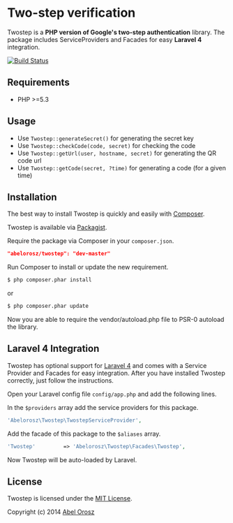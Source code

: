# Two-step verification

Twostep is a **PHP version of Google's two-step authentication** library. The package includes ServiceProviders and Facades for easy **Laravel 4** integration.

[![Build Status](https://travis-ci.org/abelorosz/twostep.png?branch=master)](https://travis-ci.org/abelorosz/twostep)

## Requirements
    
- PHP >=5.3

## Usage

- Use ```Twostep::generateSecret()``` for generating the secret key
- Use ```Twostep::checkCode(code, secret)``` for checking the code
- Use ```Twostep::getUrl(user, hostname, secret)``` for generating the QR code url
- Use ```Twostep::getCode(secret, ?time)``` for generating a code (for a given time)

## Installation

The best way to install Twostep is quickly and easily with [Composer](http://getcomposer.org).

Twostep is available via [Packagist](https://packagist.org/packages/abelorosz/twostep).

Require the package via Composer in your ```composer.json```.

```json
"abelorosz/twostep": "dev-master"
```

Run Composer to install or update the new requirement.

```bash
$ php composer.phar install
```

or

```bash
$ php composer.phar update
```

Now you are able to require the vendor/autoload.php file to PSR-0 autoload the library.

## Laravel 4 Integration

Twostep has optional support for [Laravel 4](http://laravel.com/) and comes with a Service Provider and Facades for easy integration. After you have installed Twostep correctly, just follow the instructions.

Open your Laravel config file ```config/app.php``` and add the following lines.

In the ```$providers``` array add the service providers for this package.

```php
'Abelorosz\Twostep\TwostepServiceProvider',
```

Add the facade of this package to the ```$aliases``` array.

```php
'Twostep'         => 'Abelorosz\Twostep\Facades\Twostep',
```

Now Twostep will be auto-loaded by Laravel.

## License

Twostep is licensed under the [MIT License](http://opensource.org/licenses/MIT).

Copyright (c) 2014 [Abel Orosz](http://abelorosz.com)